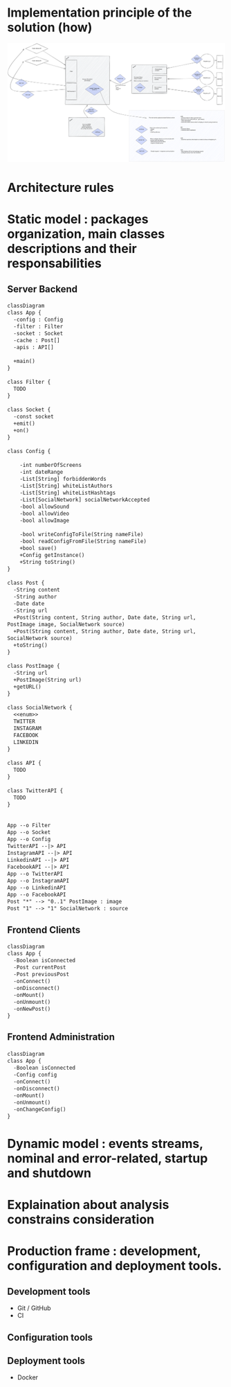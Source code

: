 # Implementation principle of the solution (how)

![Excalidraw diagram architecture](assets/Architecture.excalidraw.svg)

# Architecture rules
# Static model : packages organization, main classes descriptions and their responsabilities


## Server Backend
```mermaid
classDiagram
class App {
  -config : Config
  -filter : Filter
  -socket : Socket
  -cache : Post[]
  -apis : API[]

  +main()
}

class Filter {
  TODO 
}

class Socket {
  -const socket
  +emit()
  +on() 
}

class Config {

    -int numberOfScreens
    -int dateRange
    -List[String] forbiddenWords
    -List[String] whiteListAuthors
    -List[String] whiteListHashtags
    -List[SocialNetwork] socialNetworkAccepted
    -bool allowSound
    -bool allowVideo
    -bool allowImage
  
    -bool writeConfigToFile(String nameFile)
    -bool readConfigFromFile(String nameFile)
    +bool save()
    +Config getInstance()
    +String toString()
}

class Post {
  -String content
  -String author
  -Date date
  -String url
  +Post(String content, String author, Date date, String url, PostImage image, SocialNetwork source)
  +Post(String content, String author, Date date, String url, SocialNetwork source)
  +toString()
}

class PostImage {
  -String url
  +PostImage(String url)
  +getURL()
}

class SocialNetwork {
  <<enum>>
  TWITTER
  INSTAGRAM
  FACEBOOK
  LINKEDIN
}

class API {
  TODO
}

class TwitterAPI {
  TODO 
}


App --o Filter
App --o Socket
App --o Config
TwitterAPI --|> API
InstagramAPI --|> API
LinkedinAPI --|> API
FacebookAPI --|> API
App --o TwitterAPI
App --o InstagramAPI
App --o LinkedinAPI
App --o FacebookAPI
Post "*" --> "0..1" PostImage : image
Post "1" --> "1" SocialNetwork : source

```


## Frontend Clients

```mermaid
classDiagram
class App {
  -Boolean isConnected
  -Post currentPost
  -Post previousPost
  -onConnect()
  -onDisconnect()
  -onMount()
  -onUnmount()
  -onNewPost()
}
```

## Frontend Administration

```mermaid
classDiagram
class App {
  -Boolean isConnected
  -Config config
  -onConnect()
  -onDisconnect()
  -onMount()
  -onUnmount()
  -onChangeConfig()
}
```

# Dynamic model : events streams, nominal and error-related, startup and shutdown
# Explaination about analysis constrains consideration
# Production frame : development, configuration and deployment tools.

## Development tools

- Git / GitHub
- CI

## Configuration tools

## Deployment tools

- Docker 
